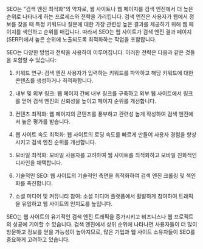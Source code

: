 SEO는 "검색 엔진 최적화"의 약자로, 웹 사이트나 웹 페이지를 검색 엔진에서 더 높은 순위로 나타나게 하는 프로세스와 전략을 가리킵니다. 검색 엔진은 사용자가 웹에서 정보를 찾을 때 특정 키워드나 질문에 대한 가장 관련성 높은 결과를 제공하기 위해 웹 페이지를 색인하고 순위를 매깁니다. 따라서 SEO는 웹 사이트가 검색 엔진 결과 페이지(SERP)에서 높은 순위에 노출되도록 최적화하는 작업을 포함합니다.

SEO는 다양한 방법과 전략을 사용하여 이루어집니다. 이러한 전략은 다음과 같은 것들을 포함할 수 있습니다:

1. 키워드 연구: 검색 엔진 사용자가 입력하는 키워드를 파악하고 해당 키워드에 대한 콘텐츠를 생성하거나 최적화합니다.

2. 내부 및 외부 링크: 웹 페이지 간에 내부 링크를 구축하고 외부 웹 사이트에서 링크를 얻어 검색 엔진의 신뢰성을 높이고 페이지 순위를 개선합니다.

3. 컨텐츠 최적화: 웹 페이지의 콘텐츠를 풍부하고 관련성 높게 작성하여 검색 엔진에서 높은 평가를 받습니다.

4. 웹 사이트 속도 최적화: 웹 사이트의 로딩 속도를 빠르게 만들어 사용자 경험을 향상시키고 검색 엔진 순위를 개선합니다.

5. 모바일 최적화: 모바일 사용자를 고려하여 웹 사이트를 최적화하고 모바일 친화적인 디자인을 채택합니다.

6. 기술적인 SEO: 웹 사이트의 기술적인 측면을 최적화하여 검색 엔진 크롤링 및 색인화를 촉진합니다.

7. 소셜 미디어 및 커뮤니티 참여: 소셜 미디어 플랫폼에서 활발하게 참여하여 트래픽을 유입하고 웹 사이트의 인지도를 높입니다.

SEO는 웹 사이트의 유기적인 검색 엔진 트래픽을 증가시키고 비즈니스나 웹 프로젝트의 성공에 기여할 수 있습니다. 검색 엔진에서 상위 순위에 나타나면 사용자들이 더 많이 방문하고 정보를 얻을 가능성이 높아지므로, 많은 기업과 웹 사이트 소유자들이 SEO를 중요하게 고려하고 있습니다.